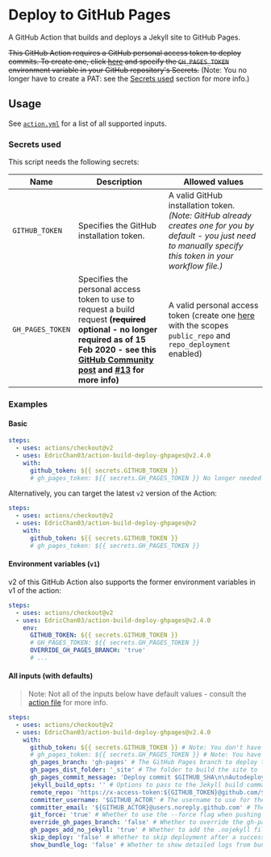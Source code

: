 # Deploy to GitHub Pages

A GitHub Action that builds and deploys a Jekyll site to GitHub Pages.

~~This GitHub Action requires a GitHub personal access token to deploy commits. To create one, click [here](https://github.com/settings/tokens/new?scopes=public_repo,repo_deployment&description=Token%20for%20Deploy%20GitHub%20Pages%20GitHub%20Action) and specify the `GH_PAGES_TOKEN` environment variable in your GitHub repository's Secrets.~~ (Note: You no longer have to create a PAT: see the [Secrets used](#secrets-used) section for more info.)

## Usage

See [`action.yml`](./action.yml) for a list of all supported inputs.

### Secrets used

This script needs the following secrets:

Name | Description | Allowed values
---|---|---
 `GITHUB_TOKEN` | Specifies the GitHub installation token. | A valid GitHub installation token. _(Note: GitHub already creates one for you by default - you just need to manually specify this token in your workflow file.)_
 `GH_PAGES_TOKEN` | Specifies the personal access token to use to request a build request **(~~required~~ optional - no longer required as of 15 Feb 2020 - see this [GitHub Community post](https://github.community/t5/GitHub-Actions/Github-action-not-triggering-gh-pages-upon-push/m-p/46519/highlight/true#M6551) and [#13](https://github.com/EdricChan03/action-build-deploy-ghpages/issues/13) for more info)** | A valid personal access token (create one [here](https://github.com/settings/tokens/new?scopes=public_repo,repo_deployment&description=Token%20for%20Deploy%20GitHub%20Pages%20GitHub%20Action) with the scopes `public_repo` and `repo_deployment` enabled)

### Examples

#### Basic

```yml
steps:
  - uses: actions/checkout@v2
  - uses: EdricChan03/action-build-deploy-ghpages@v2.4.0
    with:
      github_token: ${{ secrets.GITHUB_TOKEN }}
      # gh_pages_token: ${{ secrets.GH_PAGES_TOKEN }} No longer needed - see https://github.community/t5/GitHub-Actions/Github-action-not-triggering-gh-pages-upon-push/m-p/46519/highlight/true#M6551 for more info
```

Alternatively, you can target the latest `v2` version of the Action:

```yml
steps:
  - uses: actions/checkout@v2
  - uses: EdricChan03/action-build-deploy-ghpages@v2
    with:
      github_token: ${{ secrets.GITHUB_TOKEN }}
      # gh_pages_token: ${{ secrets.GH_PAGES_TOKEN }}
```

#### Environment variables (`v1`)

v2 of this GitHub Action also supports the former environment variables in v1 of the action:

```yml
steps:
  - uses: actions/checkout@v2
  - uses: EdricChan03/action-build-deploy-ghpages@v2.4.0
    env:
      GITHUB_TOKEN: ${{ secrets.GITHUB_TOKEN }}
      # GH_PAGES_TOKEN: ${{ secrets.GH_PAGES_TOKEN }}
      OVERRIDE_GH_PAGES_BRANCH: 'true'
      # ...
```

#### All inputs (with defaults)

> Note: Not all of the inputs below have default values - consult the [action file](./action.yml) for more info.

```yml
steps:
  - uses: actions/checkout@v2
  - uses: EdricChan03/action-build-deploy-ghpages@v2.4.0
    with:
      github_token: ${{ secrets.GITHUB_TOKEN }} # Note: You don't have to create this secret - GitHub already does that for you (This input does not have a default value - you have to supply this yourself)
      # gh_pages_token: ${{ secrets.GH_PAGES_TOKEN }} # Note: You have to create this yourself - see the "Secrets used" section above for more info (This input does not have a default value - you have to supply this yourself) (As of 15 Feb 2020, this is no longer needed - see https://github.community/t5/GitHub-Actions/Github-action-not-triggering-gh-pages-upon-push/m-p/46519/highlight/true#M6551)
      gh_pages_branch: 'gh-pages' # The GitHub Pages branch to deploy the site to
      gh_pages_dist_folder: '_site' # The folder to build the site to
      gh_pages_commit_message: 'Deploy commit $GITHUB_SHA\n\nAutodeployed using $GITHUB_ACTION in $GITHUB_WORKFLOW' # The commit message to use when deploying the site
      jekyll_build_opts: '' # Options to pass to the Jekyll build command.
      remote_repo: 'https://x-access-token:${GITHUB_TOKEN}@github.com/${GITHUB_REPOSITORY}.git' # The repository to deploy the site to
      committer_username: '$GITHUB_ACTOR' # The username to use for the committer of the commit
      committer_email: '${GITHUB_ACTOR}@users.noreply.github.com' # The email to use for the committer of the commit
      git_force: 'true' # Whether to use the --force flag when pushing the commit
      override_gh_pages_branch: 'false' # Whether to override the gh-pages branch on push
      gh_pages_add_no_jekyll: 'true' # Whether to add the .nojekyll file to the deployed site
      skip_deploy: 'false' # Whether to skip deployment after a successful build.
      show_bundle_log: 'false' # Whether to show detailed logs from bundle install command. Useful for debugging broken builds.
```
